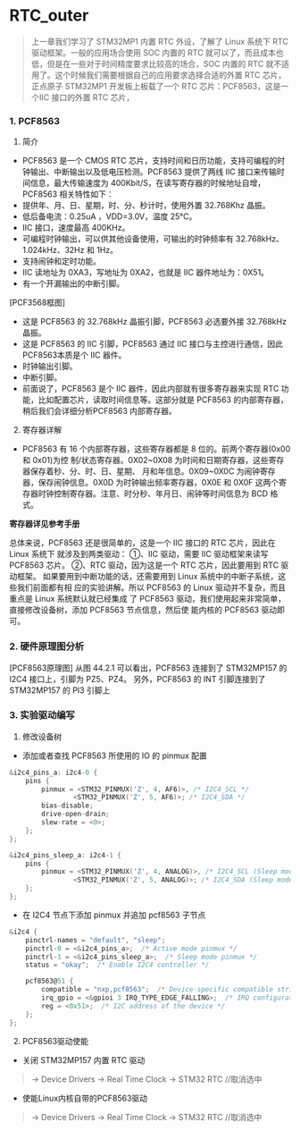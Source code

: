 <!--
 * @Date: 2024-12-27
 * @LastEditors: GoKo-Son626
 * @LastEditTime: 2024-12-27
 * @FilePath: /1-STM32MP157/22-RTC_outer.md
 * @Description: 
-->
# RTC_outer

> 上一章我们学习了 STM32MP1 内置 RTC 外设，了解了 Linux 系统下 RTC 驱动框架。一般的应用场合使用 SOC 内置的 RTC 就可以了，而且成本也低，但是在一些对于时间精度要求比较高的场合，SOC 内置的 RTC 就不适用了。这个时候我们需要根据自己的应用要求选择合适的外置 RTC 芯片，正点原子 STM32MP1 开发板上板载了一个 RTC 芯片：PCF8563，这是一个IIC 接口的外置 RTC 芯片，

### 1. PCF8563

1. 简介
- PCF8563 是一个 CMOS RTC 芯片，支持时间和日历功能，支持可编程的时钟输出、中断输出以及低电压检测。PCF8563 提供了两线 IIC 接口来传输时间信息，最大传输速度为 400Kbit/S，在读写寄存器的时候地址自增，PCF8563 相关特性如下：
- 提供年、月、日、星期，时、分、秒计时，使用外置 32.768Khz 晶振。
- 低后备电流：0.25uA ，VDD=3.0V，温度 25℃。
- IIC 接口，速度最高 400KHz。
- 可编程时钟输出，可以供其他设备使用，可输出的时钟频率有 32.768kHz、1.024kHz、32Hz 和 1Hz。
- 支持闹钟和定时功能。
- IIC 读地址为 0XA3，写地址为 0XA2，也就是 IIC 器件地址为：0X51。
- 有一个开漏输出的中断引脚。

[PCF3568框图]
- 这是 PCF8563 的 32.768kHz 晶振引脚，PCF8563 必选要外接 32.768kHz 晶振。
- 这是 PCF8563 的 IIC 引脚，PCF8563 通过 IIC 接口与主控进行通信，因此 PCF8563本质是个 IIC 器件。
- 时钟输出引脚。
- 中断引脚。
- 前面说了，PCF8563 是个 IIC 器件，因此内部就有很多寄存器来实现 RTC 功能，比如配置芯片，读取时间信息等。这部分就是 PCF8563 的内部寄存器，稍后我们会详细分析PCF8563 内部寄存器。

2. 寄存器详解

- PCF8563 有 16 个内部寄存器，这些寄存器都是 8 位的。前两个寄存器(0x00 和 0x01)为控
制/状态寄存器。0X02~0X08 为时间和日期寄存器，这些寄存器保存着秒、分、时、日、星期、
月和年信息。0X09~0X0C 为闹钟寄存器，保存闹钟信息。0X0D 为时钟输出频率寄存器，0X0E
和 0X0F 这两个寄存器时钟控制寄存器。注意、时分秒、年月日、闹钟等时间信息为 BCD 格式。

**寄存器详见参考手册**

总体来说，PCF8563 还是很简单的，这是一个 IIC 接口的 RTC 芯片，因此在 Linux 系统下
就涉及到两类驱动：
①、IIC 驱动，需要 IIC 驱动框架来读写 PCF8563 芯片。
②、RTC 驱动，因为这是一个 RTC 芯片，因此要用到 RTC 驱动框架。
如果要用到中断功能的话，还需要用到 Linux 系统中的中断子系统，这些我们前面都有相
应的实验讲解。所以 PCF8563 的 Linux 驱动并不复杂，而且重点是 Linux 系统默认就已经集成
了 PCF8563 驱动，我们使用起来非常简单，直接修改设备树，添加 PCF8563 节点信息，然后使
能内核的 PCF8563 驱动即可。

### 2. 硬件原理图分析

[PCF8563原理图]
从图 44.2.1 可以看出，PCF8563 连接到了 STM32MP157 的 I2C4 接口上，引脚为 PZ5、PZ4。
另外，PCF8563 的 INT 引脚连接到了 STM32MP157 的 PI3 引脚上

### 3. 实验驱动编写

1. 修改设备树
- 添加或者查找 PCF8563 所使用的 IO 的 pinmux 配置
```c
&i2c4_pins_a: i2c4-0 {
    pins {
        pinmux = <STM32_PINMUX('Z', 4, AF6)>, /* I2C4_SCL */
                <STM32_PINMUX('Z', 5, AF6)>; /* I2C4_SDA */
        bias-disable;
        drive-open-drain;
        slew-rate = <0>;
    };
};

&i2c4_pins_sleep_a: i2c4-1 {
    pins {
        pinmux = <STM32_PINMUX('Z', 4, ANALOG)>, /* I2C4_SCL (Sleep mode) */
                <STM32_PINMUX('Z', 5, ANALOG)>; /* I2C4_SDA (Sleep mode) */
    };
};
```
- 在 I2C4 节点下添加 pinmux 并追加 pcf8563 子节点
```c
&i2c4 {
    pinctrl-names = "default", "sleep";
    pinctrl-0 = <&i2c4_pins_a>;  /* Active mode pinmux */
    pinctrl-1 = <&i2c4_pins_sleep_a>;  /* Sleep mode pinmux */
    status = "okay";  /* Enable I2C4 controller */

    pcf8563@51 {
        compatible = "nxp,pcf8563";  /* Device-specific compatible string */
        irq_gpio = <&gpioi 3 IRQ_TYPE_EDGE_FALLING>;  /* IRQ configuration for falling edge */
        reg = <0x51>;  /* I2C address of the device */
    };
};
```
2. PCF8563驱动使能

- 关闭 STM32MP157 内置 RTC 驱动
> -> Device Drivers
>       -> Real Time Clock
>               -> STM32 RTC            //取消选中
- 使能Linux内核自带的PCF8563驱动
> -> Device Drivers
>       -> Real Time Clock
>               -> STM32 RTC            //取消选中

